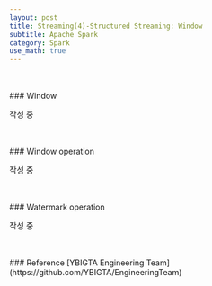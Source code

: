 ```yaml
---
layout: post
title: Streaming(4)-Structured Streaming: Window
subtitle: Apache Spark
category: Spark
use_math: true
---
```


<br>
<br>
### Window

작성 중

<br>
<br>
### Window operation

작성 중

<br>
<br>
### Watermark operation

작성 중

<br>
<br>
### Reference
[YBIGTA Engineering Team](https://github.com/YBIGTA/EngineeringTeam)

<br>
<br>
